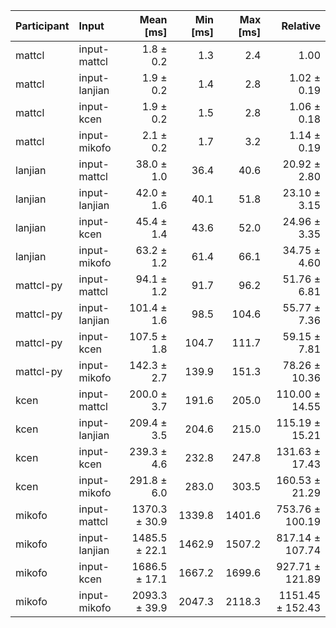| Participant | Input | Mean [ms] | Min [ms] | Max [ms] | Relative |
|:---|:---|---:|---:|---:|---:|
| mattcl | input-mattcl | 1.8 ± 0.2 | 1.3 | 2.4 | 1.00 |
| mattcl | input-lanjian | 1.9 ± 0.2 | 1.4 | 2.8 | 1.02 ± 0.19 |
| mattcl | input-kcen | 1.9 ± 0.2 | 1.5 | 2.8 | 1.06 ± 0.18 |
| mattcl | input-mikofo | 2.1 ± 0.2 | 1.7 | 3.2 | 1.14 ± 0.19 |
| lanjian | input-mattcl | 38.0 ± 1.0 | 36.4 | 40.6 | 20.92 ± 2.80 |
| lanjian | input-lanjian | 42.0 ± 1.6 | 40.1 | 51.8 | 23.10 ± 3.15 |
| lanjian | input-kcen | 45.4 ± 1.4 | 43.6 | 52.0 | 24.96 ± 3.35 |
| lanjian | input-mikofo | 63.2 ± 1.2 | 61.4 | 66.1 | 34.75 ± 4.60 |
| mattcl-py | input-mattcl | 94.1 ± 1.2 | 91.7 | 96.2 | 51.76 ± 6.81 |
| mattcl-py | input-lanjian | 101.4 ± 1.6 | 98.5 | 104.6 | 55.77 ± 7.36 |
| mattcl-py | input-kcen | 107.5 ± 1.8 | 104.7 | 111.7 | 59.15 ± 7.81 |
| mattcl-py | input-mikofo | 142.3 ± 2.7 | 139.9 | 151.3 | 78.26 ± 10.36 |
| kcen | input-mattcl | 200.0 ± 3.7 | 191.6 | 205.0 | 110.00 ± 14.55 |
| kcen | input-lanjian | 209.4 ± 3.5 | 204.6 | 215.0 | 115.19 ± 15.21 |
| kcen | input-kcen | 239.3 ± 4.6 | 232.8 | 247.8 | 131.63 ± 17.43 |
| kcen | input-mikofo | 291.8 ± 6.0 | 283.0 | 303.5 | 160.53 ± 21.29 |
| mikofo | input-mattcl | 1370.3 ± 30.9 | 1339.8 | 1401.6 | 753.76 ± 100.19 |
| mikofo | input-lanjian | 1485.5 ± 22.1 | 1462.9 | 1507.2 | 817.14 ± 107.74 |
| mikofo | input-kcen | 1686.5 ± 17.1 | 1667.2 | 1699.6 | 927.71 ± 121.89 |
| mikofo | input-mikofo | 2093.3 ± 39.9 | 2047.3 | 2118.3 | 1151.45 ± 152.43 |

